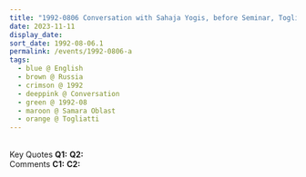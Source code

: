```yaml
---
title: "1992-0806 Conversation with Sahaja Yogis, before Seminar, Togliatti, Samara Oblast, Russia"
date: 2023-11-11
display_date: 
sort_date: 1992-08-06.1
permalink: /events/1992-0806-a
tags:
  - blue @ English
  - brown @ Russia
  - crimson @ 1992
  - deeppink @ Conversation
  - green @ 1992-08
  - maroon @ Samara Oblast
  - orange @ Togliatti
---
```


<br>

<wave-list>
  <list-title color="DarkSeaGreen" width="55">Key Quotes</list-title>
  <list-item color="BlanchedAlmond" width="280"><b>Q1:</b> <i></i></list-item>
  <list-item color="Lavender" width="280"><b>Q2:</b> <i></i></list-item>
</wave-list>

<br>

<wave-list>
  <list-title color="DarkSeaGreen" width="55">Comments</list-title>
  <list-item color="BlanchedAlmond" width="280"><b>C1:</b> <i></i></list-item>
  <list-item color="Lavender" width="280"><b>C2:</b> <i></i></list-item>
</wave-list>